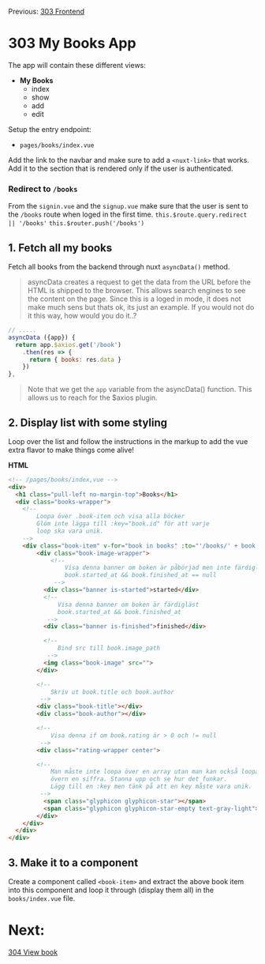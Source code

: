 Previous: [303 Frontend](./303-frontend.md)

# 303 My Books App

The app will contain these different views:
- **My Books**
    + index
    + show
    + add
    + edit

Setup the entry endpoint:
- `pages/books/index.vue`

Add the link to the navbar and make sure to add a  `<nuxt-link>` that works.
Add it to the section that is rendered only if the user is authenticated.

### Redirect to `/books`
From the `signin.vue` and the `signup.vue` make sure that the user is sent to the `/books` route when loged in the first time.
`this.$route.query.redirect || '/books'`
`this.$router.push('/books')`


## 1. Fetch all my books
Fetch all books from the backend through nuxt `asyncData()` method.

> asyncData creates a request to get the data from the URL before the HTML is shipped to the browser. This allows search engines to see the content on the page. Since this is a loged in mode, it does not make much sens but thats ok, its just an example. If you would not do it this way, how would you do it..?

```JavaScript
// .....
asyncData ({app}) {
  return app.$axios.get('/book')
    .then(res => {
      return { books: res.data }
    })
},
```

> Note that we get the `app` variable from the asyncData() function. This allows us to reach for the $axios plugin.

## 2. Display list with some styling

Loop over the list and follow the instructions in the markup to add the vue extra flavor to make things come alive!

**HTML**
```html
<!-- /pages/books/index,vue -->
<div>
  <h1 class="pull-left no-margin-top">Books</h1>
  <div class="books-wrapper">
    <!--
        Loopa över .book-item och visa alla böcker
        Glöm inte lägga till :key="book.id" för att varje
        loop ska vara unik.
    -->
    <div class="book-item" v-for="book in books" :to="'/books/' + book.id" :key="book.id" tag="div">
        <div class="book-image-wrapper">
            <!--
                Visa denna banner om boken är påbörjad men inte färdigläst
                book.started_at && book.finished_at == null
             -->
          <div class="banner is-started">started</div>
          <!--
              Visa denna banner om boken är färdigläst
              book.started_at && book.finished_at
           -->
          <div class="banner is-finished">finished</div>

          <!--
              Bind src till book.image_path
           -->
          <img class="book-image" src="">
        </div>

        <!--
            Skriv ut book.title och book.author
         -->
        <div class="book-title"></div>
        <div class="book-author"></div>

        <!--
            Visa denna if om book.rating är > 0 och != null
         -->
        <div class="rating-wrapper center">

        <!--
            Man måste inte loopa över en array utan man kan också loopa
            övern en siffra. Stanna upp och se hur det funkar.
            Lägg till en :key men tänk på att en key måste vara unik.
         -->
          <span class="glyphicon glyphicon-star"></span>
          <span class="glyphicon glyphicon-star-empty text-gray-light"></span>
        </div>
    </div>
  </div>
</div>
```


## 3. Make it to a component

Create a component called `<book-item>` and extract the above book item into this component and loop it through (display them all) in the `books/index.vue` file.


# Next:
[304 View book](./304-view-book.md)
